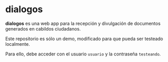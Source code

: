 # dialogos

**dialogos** es una web app para la recepción y divulgación de documentos generados en cabildos ciudadanos.

Este repositorio es sólo un demo, modificado para que pueda ser testeado localmente.

Para ello, debe acceder con el usuario `usuario` y la contraseña `testeando`.
